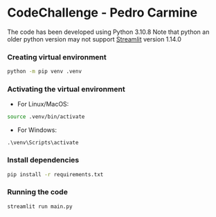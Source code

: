 # CodeChallenge - Pedro Carmine

The code has been developed using Python 3.10.8
Note that python an older python version may not support [Streamlit](https://docs.streamlit.io/library/changelog#:~:text=Copy-,Version%201.14.0,-Release%20date%3A%20October) version 1.14.0

### Creating virtual environment
```bash
python -m pip venv .venv
```

### Activating the virtual environment

- For Linux/MacOS:
 
```bash
source .venv/bin/activate
```
- For Windows:

```
.\venv\Scripts\activate
```

### Install dependencies
```bash
pip install -r requirements.txt
```

### Running the code
```bash
streamlit run main.py
```
